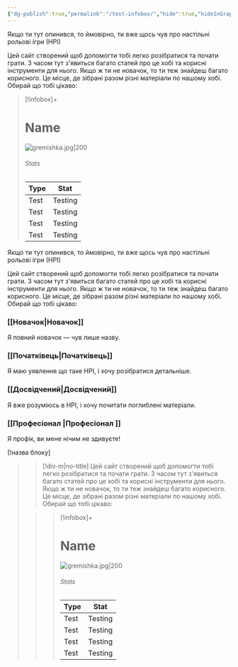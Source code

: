 ```yaml
---
{"dg-publish":true,"permalink":"/test-infobox/","hide":true,"hideInGraph":true}
---
```



Якщо ти тут опинився, то ймовірно, ти вже щось чув про настільні рольові ігри (НРІ)

Цей сайт створений щоб допомогти тобі легко розібратися та почати грати. З часом тут з'явиться багато статей про це хобі та корисні інструменти для нього.
Якщо ж ти не новачок, то ти теж знайдеш багато корисного. Це місце, де зібрані разом різні матеріали по нашому хобі.
Обирай що тобі цікаво:

> [!infobox]+
> # Name
> ![gremishka.jpg|200](/img/user/%D0%A4%D0%B0%D0%B9%D0%BB%D0%B8/gremishka.jpg)
> ###### Stats
> Type |  Stat |
> ---|---|
> Test | Testing |
> Test | Testing |
> Test | Testing |
> Test | Testing |

Якщо ти тут опинився, то ймовірно, ти вже щось чув про настільні рольові ігри (НРІ)

Цей сайт створений щоб допомогти тобі легко розібратися та почати грати. З часом тут з'явиться багато статей про це хобі та корисні інструменти для нього.
Якщо ж ти не новачок, то ти теж знайдеш багато корисного. Це місце, де зібрані разом різні матеріали по нашому хобі.
Обирай що тобі цікаво:

### [[Новачок\|Новачок]]
Я повний новачок — чув лише назву.
###  [[Початківець\|Початківець]]
Я маю уявлення що таке НРІ, і хочу розібратися детальніше.
###  [[Досвідчений\|Досвідчений]]
Я вже розуміюсь в НРІ, і хочу почитати поглиблені матеріали.
###  [[Професіонал \|Професіонал ]]
Я профік, ви мене нічим не здивуєте!


[!назва блоку]

> >[!div-m|no-title]
> > Цей сайт створений щоб допомогти тобі легко розібратися та почати грати. З часом тут з'явиться багато статей про це хобі та корисні інструменти для нього.
Якщо ж ти не новачок, то ти теж знайдеш багато корисного. Це місце, де зібрані разом різні матеріали по нашому хобі.
Обирай що тобі цікаво:
>
> > > [!infobox]+
> > > # Name
> > > ![gremishka.jpg|200](/img/user/%D0%A4%D0%B0%D0%B9%D0%BB%D0%B8/gremishka.jpg)
> > > ###### Stats
> > > Type |  Stat |
> > > ---|---|
> > > Test | Testing |
> > > Test | Testing |
> > > Test | Testing |
> > > Test | Testing |